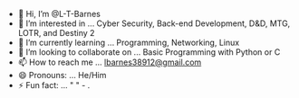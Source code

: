 - 👋 Hi, I’m @L-T-Barnes
- 👀 I’m interested in ... Cyber Security, Back-end Development, D&D, MTG, LOTR, and Destiny 2
- 🌱 I’m currently learning ... Programming, Networking, Linux
- 💞️ I’m looking to collaborate on ... Basic Programming with Python or C
- 📫 How to reach me ... lbarnes38912@gmail.com
- 😄 Pronouns: ... He/Him
- ⚡ Fun fact: ... " " - .

<!---
L-T-Barnes/L-T-Barnes is a ✨ special ✨ repository because its `README.md` (this file) appears on your GitHub profile.
You can click the Preview link to take a look at your changes.
--->
